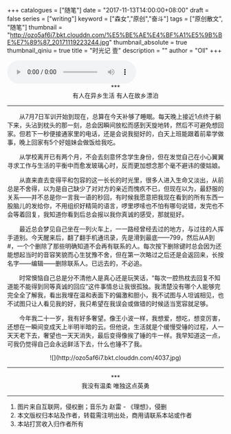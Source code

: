 +++
catalogues = ["随笔"]
date = "2017-11-13T14:00:00+08:00"
draft = false
series = ["writing"]
keyword = ["森女","原创","奋斗"]
tags = ["原创散文", "随笔"]
thumbnail = "http://ozo5af6i7.bkt.clouddn.com/%E5%BE%AE%E4%BF%A1%E5%9B%BE%E7%89%87_20171119223244.jpg"
thumbnail_absolute = true
thumbnail_qiniu = true
title = "时光记 壹"
description = ""
author = "Oll"
+++

<audio src="http://or30hhqjk.bkt.clouddn.com/%E8%B5%B5%E9%9B%B7%20-%20%E7%90%86%E6%83%B3.mp3" autoplay="autoplay" loop="loop" controls="controls">
您的浏览器不支持 audio 标签。
</audio>

<center>***</center>
<center>有人在异乡生活 有人在故乡漂泊</center>

---

&emsp;&emsp;从7月7日军训开始到现在，总算在今天补够了睡眠。每天晚上接近1点终于躺下来，头沾到枕头的那一刻，总会因瞬间放松而感到天旋地转，然后不可避免想回家。但若下一秒便接通家里的电话，还是会说我挺好的，白天上班能跟着前辈学做事，晚上回家有5个好姐妹会做饭给我吃。

&emsp;&emsp;从学校离开已有两个月，不会去刻意怀念学生身份，但在发觉自己在小心翼翼寻求工作与生活的平衡中而愈发玻璃心时，反而更加想念那个毫不避讳的傻姑娘。

&emsp;&emsp;从直来直去变得平和包容的这一长长的时光里，很多人进入生命又淡出，从前总是不舍得，以为是自己缺少了对对方的亲近而愧疚不已，但现在以为，最舒服的关系——并不总是你一言我一语的秒回，有时候我愿意把我现在看到的所有东西一股脑儿的发给你，不用组织好精简的语言，啰里啰嗦也不怕有哪句说错，发完也不会等着回复，我知道你看到后总会报以我你真诚的感受，那就挺好。

&emsp;&emsp;最近总会梦见自己坐在一列火车上，一一路经曾经去过的地方，与过往的人挥手道别。今天醒来后，翻了翻手机通讯录，先是滑到最底——799，然后从A到#，一个个删除了那些明确知道不会再有联系的人。每次按下删除键时总会因为还能想起当时的音容笑貌而心生犹豫不舍，但在第一次略过之后还是会返回来，长按名字——编辑——删除联系人。已远去的，不必追。

&emsp;&emsp;时常懊恼自己总是分不清他人是真心还是玩笑话，“每次一腔热枕去回复不知道能不能得到同等真诚的回应”这件事情总让我很孤独。我清楚没有哪个人能够完完全全了解我，看出我埋在温和表面下的偏激和胆小，我不试图与人坦诚相见，也不试图只让人看见我的好，我只希望在我误会或做错的时候适当宽容就足够。

&emsp;&emsp;今年我二十一岁，我有好多奢望。像王小波一样，我想爱，想吃，想变厉害，还想在一瞬间变成天上半明半暗的云。但他说，生活就是个缓慢受锤的过程，人一天天老下去，奢望也一天天消失，最后变得像挨了锤的牛一样。我早知道这一点，可我仍觉得自己会永远鲜活下去，什么也锤不了我。

<center>![](http://ozo5af6i7.bkt.clouddn.com/4037.jpg)</center>


---

<center>***</center>
<center>我没有温柔 唯独这点英勇</center>


---


1. 图片来自互联网，侵权删；音乐为 赵雷 - 《理想》，侵删
2. 本文版权归本站及作者，转载需注明出处，商用请联系本站或作者
3. 本站打赏收入归作者所有